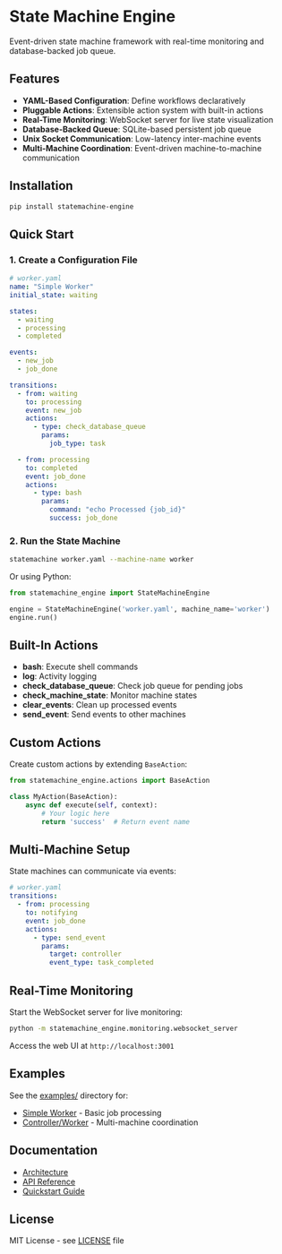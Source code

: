 # State Machine Engine

Event-driven state machine framework with real-time monitoring and database-backed job queue.

## Features

- **YAML-Based Configuration**: Define workflows declaratively
- **Pluggable Actions**: Extensible action system with built-in actions
- **Real-Time Monitoring**: WebSocket server for live state visualization
- **Database-Backed Queue**: SQLite-based persistent job queue
- **Unix Socket Communication**: Low-latency inter-machine events
- **Multi-Machine Coordination**: Event-driven machine-to-machine communication

## Installation

```bash
pip install statemachine-engine
```

## Quick Start

### 1. Create a Configuration File

```yaml
# worker.yaml
name: "Simple Worker"
initial_state: waiting

states:
  - waiting
  - processing
  - completed

events:
  - new_job
  - job_done

transitions:
  - from: waiting
    to: processing
    event: new_job
    actions:
      - type: check_database_queue
        params:
          job_type: task

  - from: processing
    to: completed
    event: job_done
    actions:
      - type: bash
        params:
          command: "echo Processed {job_id}"
          success: job_done
```

### 2. Run the State Machine

```bash
statemachine worker.yaml --machine-name worker
```

Or using Python:
```python
from statemachine_engine import StateMachineEngine

engine = StateMachineEngine('worker.yaml', machine_name='worker')
engine.run()
```

## Built-In Actions

- **bash**: Execute shell commands
- **log**: Activity logging
- **check_database_queue**: Check job queue for pending jobs
- **check_machine_state**: Monitor machine states
- **clear_events**: Clean up processed events
- **send_event**: Send events to other machines

## Custom Actions

Create custom actions by extending `BaseAction`:

```python
from statemachine_engine.actions import BaseAction

class MyAction(BaseAction):
    async def execute(self, context):
        # Your logic here
        return 'success'  # Return event name
```

## Multi-Machine Setup

State machines can communicate via events:

```yaml
# worker.yaml
transitions:
  - from: processing
    to: notifying
    event: job_done
    actions:
      - type: send_event
        params:
          target: controller
          event_type: task_completed
```

## Real-Time Monitoring

Start the WebSocket server for live monitoring:

```bash
python -m statemachine_engine.monitoring.websocket_server
```

Access the web UI at `http://localhost:3001`

## Examples

See the [examples/](examples/) directory for:
- [Simple Worker](examples/simple_worker/) - Basic job processing
- [Controller/Worker](examples/controller_worker/) - Multi-machine coordination

## Documentation

- [Architecture](docs/architecture.md)
- [API Reference](docs/api.md)
- [Quickstart Guide](docs/quickstart.md)

## License

MIT License - see [LICENSE](LICENSE) file
